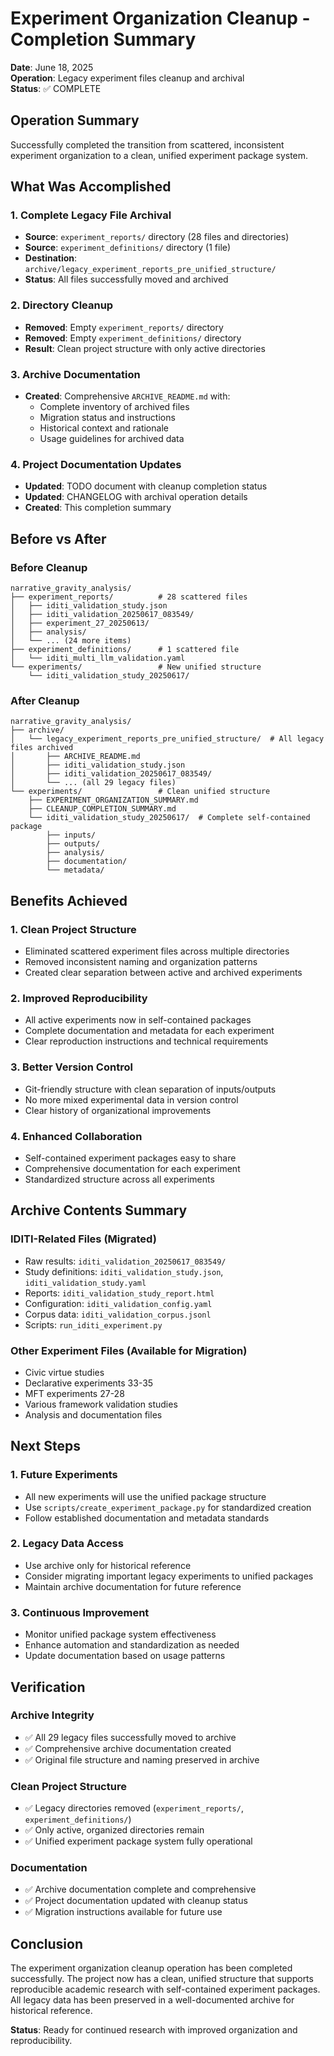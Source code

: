 # Experiment Organization Cleanup - Completion Summary

**Date**: June 18, 2025  
**Operation**: Legacy experiment files cleanup and archival  
**Status**: ✅ COMPLETE  

## Operation Summary

Successfully completed the transition from scattered, inconsistent experiment organization to a clean, unified experiment package system.

## What Was Accomplished

### 1. Complete Legacy File Archival
- **Source**: `experiment_reports/` directory (28 files and directories)
- **Source**: `experiment_definitions/` directory (1 file)
- **Destination**: `archive/legacy_experiment_reports_pre_unified_structure/`
- **Status**: All files successfully moved and archived

### 2. Directory Cleanup
- **Removed**: Empty `experiment_reports/` directory
- **Removed**: Empty `experiment_definitions/` directory
- **Result**: Clean project structure with only active directories

### 3. Archive Documentation
- **Created**: Comprehensive `ARCHIVE_README.md` with:
  - Complete inventory of archived files
  - Migration status and instructions
  - Historical context and rationale
  - Usage guidelines for archived data

### 4. Project Documentation Updates
- **Updated**: TODO document with cleanup completion status
- **Updated**: CHANGELOG with archival operation details
- **Created**: This completion summary

## Before vs After

### Before Cleanup
```
narrative_gravity_analysis/
├── experiment_reports/          # 28 scattered files
│   ├── iditi_validation_study.json
│   ├── iditi_validation_20250617_083549/
│   ├── experiment_27_20250613/
│   ├── analysis/
│   └── ... (24 more items)
├── experiment_definitions/      # 1 scattered file
│   └── iditi_multi_llm_validation.yaml
└── experiments/                 # New unified structure
    └── iditi_validation_study_20250617/
```

### After Cleanup
```
narrative_gravity_analysis/
├── archive/
│   └── legacy_experiment_reports_pre_unified_structure/  # All legacy files archived
│       ├── ARCHIVE_README.md
│       ├── iditi_validation_study.json
│       ├── iditi_validation_20250617_083549/
│       └── ... (all 29 legacy files)
└── experiments/                 # Clean unified structure
    ├── EXPERIMENT_ORGANIZATION_SUMMARY.md
    ├── CLEANUP_COMPLETION_SUMMARY.md
    └── iditi_validation_study_20250617/  # Complete self-contained package
        ├── inputs/
        ├── outputs/
        ├── analysis/
        ├── documentation/
        └── metadata/
```

## Benefits Achieved

### 1. Clean Project Structure
- Eliminated scattered experiment files across multiple directories
- Removed inconsistent naming and organization patterns
- Created clear separation between active and archived experiments

### 2. Improved Reproducibility
- All active experiments now in self-contained packages
- Complete documentation and metadata for each experiment
- Clear reproduction instructions and technical requirements

### 3. Better Version Control
- Git-friendly structure with clean separation of inputs/outputs
- No more mixed experimental data in version control
- Clear history of organizational improvements

### 4. Enhanced Collaboration
- Self-contained experiment packages easy to share
- Comprehensive documentation for each experiment
- Standardized structure across all experiments

## Archive Contents Summary

### IDITI-Related Files (Migrated)
- Raw results: `iditi_validation_20250617_083549/`
- Study definitions: `iditi_validation_study.json`, `iditi_validation_study.yaml`
- Reports: `iditi_validation_study_report.html`
- Configuration: `iditi_validation_config.yaml`
- Corpus data: `iditi_validation_corpus.jsonl`
- Scripts: `run_iditi_experiment.py`

### Other Experiment Files (Available for Migration)
- Civic virtue studies
- Declarative experiments 33-35
- MFT experiments 27-28
- Various framework validation studies
- Analysis and documentation files

## Next Steps

### 1. Future Experiments
- All new experiments will use the unified package structure
- Use `scripts/create_experiment_package.py` for standardized creation
- Follow established documentation and metadata standards

### 2. Legacy Data Access
- Use archive only for historical reference
- Consider migrating important legacy experiments to unified packages
- Maintain archive documentation for future reference

### 3. Continuous Improvement
- Monitor unified package system effectiveness
- Enhance automation and standardization as needed
- Update documentation based on usage patterns

## Verification

### Archive Integrity
- ✅ All 29 legacy files successfully moved to archive
- ✅ Comprehensive archive documentation created
- ✅ Original file structure and naming preserved in archive

### Clean Project Structure
- ✅ Legacy directories removed (`experiment_reports/`, `experiment_definitions/`)
- ✅ Only active, organized directories remain
- ✅ Unified experiment package system fully operational

### Documentation
- ✅ Archive documentation complete and comprehensive
- ✅ Project documentation updated with cleanup status
- ✅ Migration instructions available for future use

## Conclusion

The experiment organization cleanup operation has been completed successfully. The project now has a clean, unified structure that supports reproducible academic research with self-contained experiment packages. All legacy data has been preserved in a well-documented archive for historical reference.

**Status**: Ready for continued research with improved organization and reproducibility. 